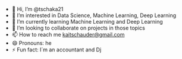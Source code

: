 - 👋 Hi, I’m @tschaka21
- 👀 I’m interested in Data Science, Machine Learning, Deep Learning
- 🌱 I’m currently learning Machine Learning and Deep Learning
- 💞️ I’m looking to collaborate on projects in those topics 
- 📫 How to reach me kaitschauder@gmail.com
- 😄 Pronouns: he
- ⚡ Fun fact: I´m an accountant and Dj

<!---
tschaka21/tschaka21 is a ✨ special ✨ repository because its `README.md` (this file) appears on your GitHub profile.
You can click the Preview link to take a look at your changes.
--->
